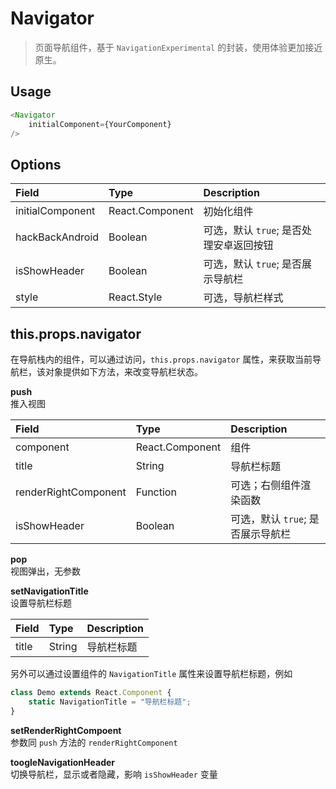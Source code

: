 # Navigator
>页面导航组件，基于 `NavigationExperimental` 的封装，使用体验更加接近原生。

## Usage
```javascript
<Navigator
    initialComponent={YourComponent}
/>
```

## Options

Field            | Type            | Description
:----------------|:----------------|:---------------------------------------
initialComponent | React.Component | 初始化组件
hackBackAndroid  | Boolean         | 可选，默认 `true`; 是否处理安卓返回按钮
isShowHeader     | Boolean         | 可选，默认 `true`; 是否展示导航栏
style            | React.Style     | 可选，导航栏样式

## this.props.navigator
在导航栈内的组件，可以通过访问，`this.props.navigator` 属性，来获取当前导航栏，该对象提供如下方法，来改变导航栏状态。

**push**  
推入视图

Field                | Type            | Description
:--------------------|:----------------|:---------------------------------
component            | React.Component | 组件
title                | String          | 导航栏标题
renderRightComponent | Function        | 可选；右侧组件渲染函数
isShowHeader         | Boolean         | 可选，默认 `true`; 是否展示导航栏

**pop**  
视图弹出，无参数

**setNavigationTitle**  
设置导航栏标题

Field | Type   | Description
:-----|:-------|:-----------
title | String | 导航栏标题

另外可以通过设置组件的 `NavigationTitle`  属性来设置导航栏标题，例如
```javascript
class Demo extends React.Component {
    static NavigationTitle = "导航栏标题";
}
```

**setRenderRightCompoent**  
参数同 `push` 方法的 `renderRightComponent`

**toogleNavigationHeader**  
切换导航栏，显示或者隐藏，影响 `isShowHeader` 变量
